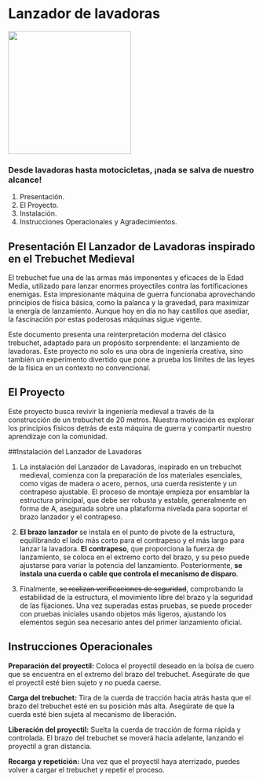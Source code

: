 # Lanzador de lavadoras 

<img src=https://cdn.leonardo.ai/users/dabf2507-0e44-4281-bfc0-08fa88df3ba8/generations/a0fe6d2a-bfb2-4504-a309-7419f8f03aa4/Leonardo_Phoenix_A_medieval_trebuchet_its_wooden_frame_weather_2.jpg width="250">

### Desde lavadoras hasta motocicletas, ¡nada se salva de nuestro alcance!

1. Presentación.
2. El Proyecto.
3. Instalación.
4. Instrucciones Operacionales y Agradecimientos. 


## Presentación El Lanzador de Lavadoras inspirado en el Trebuchet Medieval
El trebuchet fue una de las armas más imponentes y eficaces de la Edad Media, utilizado para lanzar enormes proyectiles contra las fortificaciones enemigas. Esta impresionante máquina de guerra funcionaba aprovechando principios de física básica, como la palanca y la gravedad, para maximizar la energía de lanzamiento. Aunque hoy en día no hay castillos que asediar, la fascinación por estas poderosas máquinas sigue vigente.

Este documento presenta una reinterpretación moderna del clásico trebuchet, adaptado para un propósito sorprendente: el lanzamiento de lavadoras. Este proyecto no solo es una obra de ingeniería creativa, sino también un experimento divertido que pone a prueba los límites de las leyes de la física en un contexto no convencional.

## El Proyecto
Este proyecto busca revivir la ingeniería medieval a través de la construcción de un trebuchet de 20 metros. Nuestra motivación es explorar los principios físicos detrás de esta máquina de guerra y compartir nuestro aprendizaje con la comunidad.

##Instalación del Lanzador de Lavadoras

1. La instalación del Lanzador de Lavadoras, inspirado en un trebuchet medieval, comienza con la preparación de los materiales esenciales, como vigas de madera o acero, pernos, una cuerda resistente y un contrapeso ajustable. El proceso de montaje empieza por ensamblar la estructura principal, que debe ser robusta y estable, generalmente en forma de A, asegurada sobre una plataforma nivelada para soportar el brazo lanzador y el contrapeso.

2. **El brazo lanzador** se instala en el punto de pivote de la estructura, equilibrando el lado más corto para el contrapeso y el más largo para lanzar la lavadora. **El contrapeso**, que proporciona la fuerza de lanzamiento, se coloca en el extremo corto del brazo, y su peso puede ajustarse para variar la potencia del lanzamiento. Posteriormente, **se instala una cuerda o cable que controla el mecanismo de disparo**.

3. Finalmente, ~~se realizan verificaciones de seguridad~~, comprobando la estabilidad de la estructura, el movimiento libre del brazo y la seguridad de las fijaciones. Una vez superadas estas pruebas, se puede proceder con pruebas iniciales usando objetos más ligeros, ajustando los elementos según sea necesario antes del primer lanzamiento oficial.
## Instrucciones Operacionales
**Preparación del proyectil:** Coloca el proyectil deseado en la bolsa de cuero que se encuentra en el extremo del brazo del trebuchet. Asegúrate de que el proyectil esté bien sujeto y no pueda caerse.

**Carga del trebuchet:** Tira de la cuerda de tracción hacia atrás hasta que el brazo del trebuchet esté en su posición más alta. Asegúrate de que la cuerda esté bien sujeta al mecanismo de liberación.

**Liberación del proyectil:** Suelta la cuerda de tracción de forma rápida y controlada. El brazo del trebuchet se moverá hacia adelante, lanzando el proyectil a gran distancia.

**Recarga y repetición:** Una vez que el proyectil haya aterrizado, puedes volver a cargar el trebuchet y repetir el proceso.

